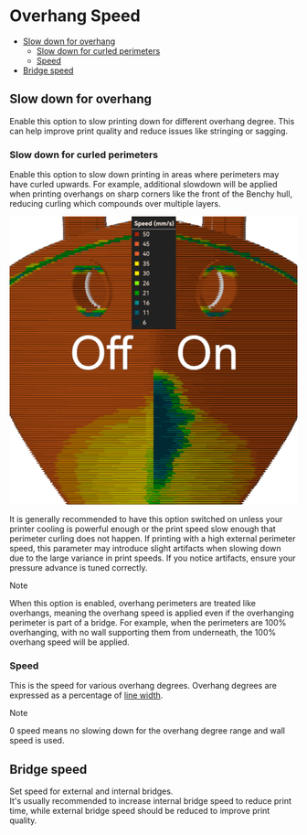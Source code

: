 # Overhang Speed

- [Slow down for overhang](#slow-down-for-overhang)
  - [Slow down for curled perimeters](#slow-down-for-curled-perimeters)
  - [Speed](#speed)
- [Bridge speed](#bridge-speed)

## Slow down for overhang

Enable this option to slow printing down for different overhang degree.
This can help improve print quality and reduce issues like stringing or sagging.

### Slow down for curled perimeters

Enable this option to slow down printing in areas where perimeters may have curled upwards. For example, additional slowdown will be applied when printing overhangs on sharp corners like the front of the Benchy hull, reducing curling which compounds over multiple layers.  

![slow-down-for-curled-perimeters](https://github.com/SoftFever/OrcaSlicer/blob/main/doc/images/speed/slow-down-for-curled-perimeters.png?raw=true)

It is generally recommended to have this option switched on unless your printer cooling is powerful enough or the print speed slow enough that perimeter curling does not happen. If printing with a high external perimeter speed, this parameter may introduce slight artifacts when slowing down due to the large variance in print speeds. If you notice artifacts, ensure your pressure advance is tuned correctly.  

> [!NOTE]
> When this option is enabled, overhang perimeters are treated like overhangs, meaning the overhang speed is applied even if the overhanging perimeter is part of a bridge. For example, when the perimeters are 100% overhanging, with no wall supporting them from underneath, the 100% overhang speed will be applied.

### Speed

This is the speed for various overhang degrees. Overhang degrees are expressed as a percentage of [line width](quality_settings_line_width).  

> [!NOTE]
> 0 speed means no slowing down for the overhang degree range and wall speed is used.

## Bridge speed

Set speed for external and internal bridges.  
It's usually recommended to increase internal bridge speed to reduce print time, while external bridge speed should be reduced to improve print quality.
